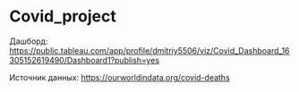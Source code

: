 # Covid_project




Дашборд: https://public.tableau.com/app/profile/dmitriy5506/viz/Covid_Dashboard_16305152619490/Dashboard1?publish=yes

Источник данных: https://ourworldindata.org/covid-deaths
